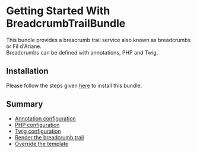 Getting Started With BreadcrumbTrailBundle
==========================================

This bundle provides a breacrumb trail service also known as breadcrumbs or Fil d'Ariane.  
Breadcrumbs can be defined with annotations, PHP and Twig.

## Installation

Please follow the steps given [here](https://github.com/Abhoryo/APYBreadcrumbTrailBundle/blob/master/Resources/doc/installation.md) to install this bundle.

## Summary

 - [Annotation configuration](src/Resources/doc/annotation_configuration.md)
 - [PHP configuration](src/Resources/doc/php_configuration.md)
 - [Twig configuration](src/Resources/doc/twig_configuration.md)
 - [Render the breadcrumb trail](src/Resources/doc/rendering.md)
 - [Override the template](src/Resources/doc/override_template.md)
